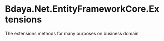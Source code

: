 # Bdaya.Net.EntityFrameworkCore.Extensions
The extensions methods for many purposes on business domain
